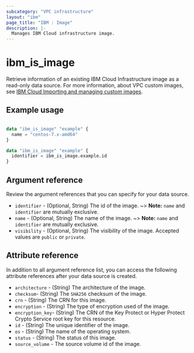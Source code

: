 ```yaml
---
subcategory: "VPC infrastructure"
layout: "ibm"
page_title: "IBM : Image"
description: |-
  Manages IBM Cloud infrastructure image.
---
```


# ibm_is_image
Retrieve information of an existing IBM Cloud Infrastructure image as a read-only data source. For more information, about VPC custom images, see [IBM Cloud Importing and managing custom images](https://cloud.ibm.com/docs/vpc?topic=vpc-managing-images).


## Example usage

```terraform

data "ibm_is_image" "example" {
  name = "centos-7.x-amd64"
}
```
```terraform
data "ibm_is_image" "example" {
  identifier = ibm_is_image.example.id
}
```

## Argument reference
Review the argument references that you can specify for your data source.

- `identifier` - (Optional, String) The id of the image.
    ~> **Note:** `name` and `identifier` are mutually exclusive.
- `name` - (Optional, String) The name of the image.
    ~> **Note:** `name` and `identifier` are mutually exclusive.
- `visibility` - (Optional, String) The visibility of the image. Accepted values are `public` or `private`.

## Attribute reference
In addition to all argument reference list, you can access the following attribute references after your data source is created.

- `architecture` - (String) The architecture of the image.
- `checksum`-  (String) The `SHA256` checksum of the image.
- `crn` - (String) The CRN for this image.
- `encryption` - (String) The type of encryption used of the image.
- `encryption_key`-  (String) The CRN of the Key Protect or Hyper Protect Crypto Service root key for this resource.
- `id` - (String) The unique identifier of the image.
- `os` - (String) The name of the operating system.
- `status` - (String) The status of this image.
- `source_volume` - The source volume id of the image.
